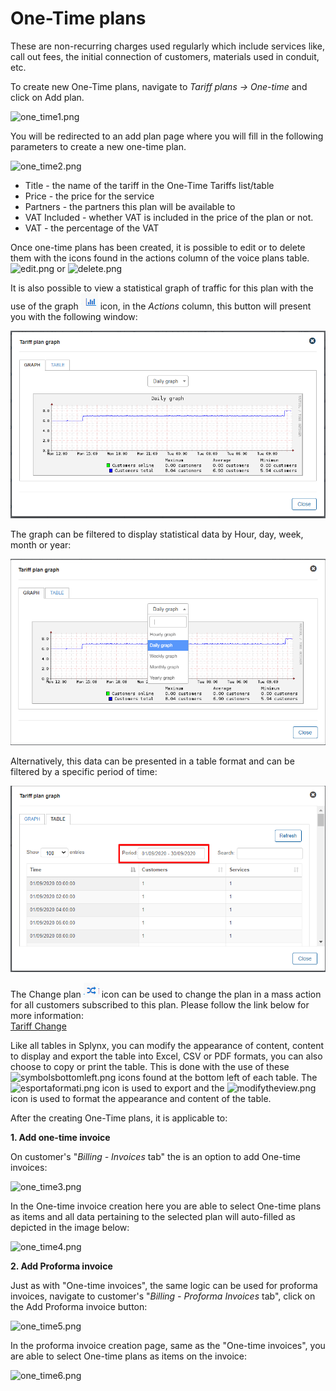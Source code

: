 One-Time plans
==============
These are non-recurring charges used regularly which include services like, call out fees, the initial connection of customers, materials used in conduit, etc.

To create new One-Time plans, navigate to _Tariff plans → One-time_ and click on Add plan.

![one_time1.png](one_time1.png)

You will be redirected to an add plan page where you will fill in the following parameters to create a new one-time plan.

![one_time2.png](one_time2.png)

* Title - the name of the tariff in the One-Time Tariffs list/table
* Price - the price for the service
* Partners - the partners this plan will be available to
* VAT Included - whether VAT is included in the price of the plan or not.
* VAT - the percentage of the VAT

Once one-time plans has been created, it is possible to edit or to delete them with the icons found in the actions column of the voice plans table.  <icon class="image-icon">![edit.png](edit.png)</icon> or <icon class="image-icon">![delete.png](delete.png)</icon>

It is also possible to view a statistical graph of traffic for this plan with the use of the graph <icon class="image-icon">![graph](graph.png)</icon> icon, in the *Actions* column, this button will present you with the following window:

![graph](graph2.png)

The graph can be filtered to display statistical data by Hour, day, week, month or year:

![graph](graph3.png)

Alternatively, this data can be presented in a table format and can be filtered by a specific period of time:

![Table](table.png)

The Change plan <icon class="image-icon">![icon](change_plan.png)</icon> icon can be used to change the plan in a mass action for all customers subscribed to this plan. Please follow the link below for more information:<br>
[Tariff Change](configuring_tariff_plans/tariff_change/tariff_change.md)

Like all tables in Splynx, you can modify the appearance of content, content to display and export the table into Excel, CSV or PDF formats, you can also choose to copy or print the table. This is done with the use of these <icon class="image-icon">![symbolsbottomleft.png](symbolsbottomleft.png)</icon>  icons found at the bottom left of each table. The <icon class="image-icon">![esportaformati.png](esportaformati.png)</icon> icon is used to export and the   <icon class="image-icon">![modifytheview.png](modifytheview.png)</icon> icon is used to format the appearance and content of the table.

After the creating One-Time plans, it is applicable to:

**1. Add one-time invoice**

On customer's "_Billing - Invoices_ tab" the is an option to add One-time invoices:

![one_time3.png](one_time3.png)

In the One-time invoice creation here you are able to select One-time plans as items and all data pertaining to the selected plan will auto-filled as depicted in the image below:

![one_time4.png](one_time4.png)


**2. Add Proforma invoice**

Just as with "One-time invoices", the same logic can be used for proforma invoices, navigate to customer's "_Billing - Proforma Invoices_ tab", click on the Add Proforma invoice button:

![one_time5.png](one_time5.png)

In the proforma invoice creation page, same as the "One-time invoices", you are able to select One-time plans as items on the invoice:

![one_time6.png](one_time6.png)

